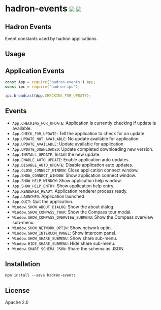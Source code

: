 # hadron-events [![][travis_img]][travis_url] [![][npm_img]][npm_url]

Hadron Events
-------------

Event constants used by hadron applications.

## Usage

Application Events
------------------

```javascript
const App = require('hadron-events').App;
const ipc = require('hadron-ipc');

ipc.broadcast(App.CHECKING_FOR_UPDATE);

```

## Events

- `App.CHECKING_FOR_UPDATE`: Application is currently checking if update is available.
- `App.CHECK_FOR_UPDATE`: Tell the application to check for an update.
- `App.UPDATE_NOT_AVAILABLE`: No update available for application.
- `App.UPDATE_AVAILABLE`: Update available for application.
- `App.UPDATE_DOWNLOADED`: Update completed downloading new version.
- `App.INSTALL_UPDATE`: Install the new update.
- `App.ENABLE_AUTO_UPDATE`: Enable application auto updates.
- `App.DISABLE_AUTO_UPDATE`: Disable application auto updates.
- `App.CLOSE_CONNECT_WINDOW`: Close application connect window.
- `App.SHOW_CONNECT_WINDOW`: Show application connect window.
- `App.SHOW_HELP_WINDOW`: Show application help window.
- `App.SHOW_HELP_ENTRY`: Show application help entry.
- `App.RENDERER_READY`: Application renderer process ready.
- `App.LAUNCHED`: Application launched.
- `App.QUIT`: Quit the application.
- `Window.SHOW_ABOUT_DIALOG`: Show the about dialog.
- `Window.SHOW_COMPASS_TOUR`: Show the Compass tour modal.
- `Window.SHOW_COMPASS_OVERVIEW_SUBMENU`: Show the Compass overview sub-menu.
- `Window.SHOW_NETWORK_OPTIN`: Show network optin.
- `Window.SHOW_INTERCOM_PANEL`: Show intercom panel.
- `Window.SHOW_SHARE_SUBMENU`: Show share sub-menu.
- `Window.HIDE_SHARE_SUBMENU`: Hide share sub-menu.
- `Window.SHARE_SCHEMA_JSON`: Share the schema as JSON.

## Installation

```
npm install --save hadron-events
```

## License

Apache 2.0

[travis_img]: https://img.shields.io/travis/mongodb-js/hadron-events.svg?style=flat-square
[travis_url]: https://travis-ci.org/mongodb-js/hadron-events
[npm_img]: https://img.shields.io/npm/v/hadron-events.svg?style=flat-square
[npm_url]: https://www.npmjs.org/package/hadron-events
